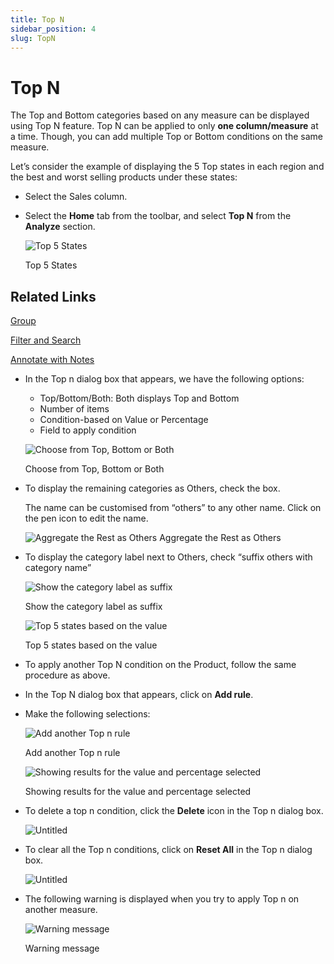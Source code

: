 ```yaml
---
title: Top N
sidebar_position: 4
slug: TopN
---
```


# Top N

The Top and Bottom categories based on any measure can be displayed using Top N feature. Top N can be applied to only **one column/measure** at a time. Though, you can add multiple Top or Bottom conditions on the same measure.

Let’s consider the example of displaying the 5 Top states in each region and the best and worst selling products under these states:

- Select the Sales column.
- Select the **Home** tab from the toolbar, and select **Top N** from the **Analyze** section.
    
    ![Top 5 States](/img/Analysis/TopN/topn1.png)

    Top 5 States
    

## Related Links

[Group](build/Group)

[Filter and Search](analyze/filter-and-search)

[Annotate with Notes](build/Annotatenotes)

- In the Top n dialog box that appears, we have the following options:
    - Top/Bottom/Both: Both displays Top and Bottom
    - Number of items
    - Condition-based on Value or Percentage
    - Field to apply condition
    
    ![Choose from Top, Bottom or Both](/img/Analysis/TopN/topn2.png)
    
    Choose from Top, Bottom or Both
    
- To display the remaining categories as Others, check the box.
    
    The name can be customised from “others” to any other name. Click on the pen icon to edit the name.
    
    ![Aggregate the Rest as Others](/img/Analysis/TopN/topn3.png)
    Aggregate the Rest as Others
    
- To display the category label next to Others, check “suffix others with category name”
    
    ![Show the category label as suffix](/img/Analysis/TopN/topn4.png)

    Show the category label as suffix
    
    ![Top 5 states based on the value](/img/Analysis/TopN/topn5.png)
    
    Top 5 states based on the value
    
- To apply another Top N condition on the Product, follow the same procedure as above.
- In the Top N dialog box that appears, click on **Add rule**.
- Make the following selections:
    
    ![Add another Top n rule](/img/Analysis/TopN/topn6.png)

    Add another Top n rule
    
    ![Showing results for the value and percentage selected](/img/Analysis/TopN/topn7.png)
    
    Showing results for the value and percentage selected
    
- To delete a top n condition, click the **Delete** icon in the Top n dialog box.
    
    ![Untitled](/img/Analysis/TopN/topn8.png)

- To clear all the Top n conditions, click on **Reset All** in the Top n dialog box.
    
    ![Untitled](/img/Analysis/TopN/topn9.png)

- The following warning is displayed when you try to apply Top n on another measure.
    
    ![Warning message](/img/Analysis/TopN/topn10.jpg)
    
    Warning message